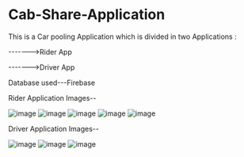 # Cab-Share-Application

This is a Car pooling Application which is divided in two Applications :

------->Rider App

------->Driver App

Database used---Firebase

Rider Application Images--

![image](https://user-images.githubusercontent.com/108078148/206920966-7a1ef965-84b3-4c3d-9036-c4dd1bdfd07c.png)
![image](https://user-images.githubusercontent.com/108078148/206920986-2a830e62-468a-47b9-9834-662db4b541a6.png)
![image](https://user-images.githubusercontent.com/108078148/206920999-ed983693-3c09-4654-a998-a486a66a843d.png)
![image](https://user-images.githubusercontent.com/108078148/206921013-d0468637-adce-4aec-9e66-9be4ce6b4242.png)
![image](https://user-images.githubusercontent.com/108078148/206921021-754a50b4-bce5-402b-89da-1dfe32a05a43.png)


Driver Application Images--

![image](https://user-images.githubusercontent.com/108078148/206921063-7e0d302f-6cd8-45c9-aa35-7a89bce74fb4.png)
![image](https://user-images.githubusercontent.com/108078148/206921065-c41615e1-b5ed-4701-849e-ace20f643100.png)
![image](https://user-images.githubusercontent.com/108078148/206921069-26876faf-962b-4ce0-9c29-d6a3329399e5.png)



